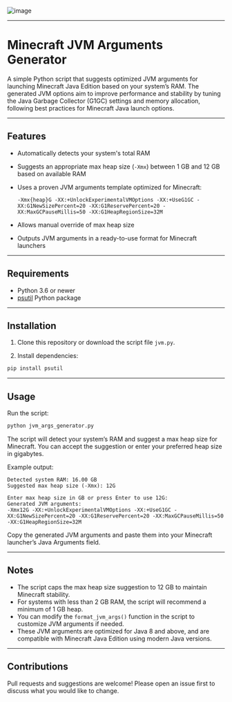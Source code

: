 ![image](https://github.com/user-attachments/assets/c361c305-927b-43b7-8e4b-b34a997aa288)


---

# Minecraft JVM Arguments Generator

A simple Python script that suggests optimized JVM arguments for launching Minecraft Java Edition based on your system’s RAM. The generated JVM options aim to improve performance and stability by tuning the Java Garbage Collector (G1GC) settings and memory allocation, following best practices for Minecraft Java launch options.

---

## Features

* Automatically detects your system's total RAM
* Suggests an appropriate max heap size (`-Xmx`) between 1 GB and 12 GB based on available RAM
* Uses a proven JVM arguments template optimized for Minecraft:

  ```
  -Xmx{heap}G -XX:+UnlockExperimentalVMOptions -XX:+UseG1GC -XX:G1NewSizePercent=20 -XX:G1ReservePercent=20 -XX:MaxGCPauseMillis=50 -XX:G1HeapRegionSize=32M
  ```
* Allows manual override of max heap size
* Outputs JVM arguments in a ready-to-use format for Minecraft launchers

---

## Requirements

* Python 3.6 or newer
* [psutil](https://pypi.org/project/psutil/) Python package

---

## Installation

1. Clone this repository or download the script file `jvm.py`.

2. Install dependencies:

```bash
pip install psutil
```

---

## Usage

Run the script:

```bash
python jvm_args_generator.py
```

The script will detect your system’s RAM and suggest a max heap size for Minecraft. You can accept the suggestion or enter your preferred heap size in gigabytes.

Example output:

```
Detected system RAM: 16.00 GB
Suggested max heap size (-Xmx): 12G

Enter max heap size in GB or press Enter to use 12G: 
Generated JVM arguments:
-Xmx12G -XX:+UnlockExperimentalVMOptions -XX:+UseG1GC -XX:G1NewSizePercent=20 -XX:G1ReservePercent=20 -XX:MaxGCPauseMillis=50 -XX:G1HeapRegionSize=32M
```

Copy the generated JVM arguments and paste them into your Minecraft launcher’s Java Arguments field.

---

## Notes

* The script caps the max heap size suggestion to 12 GB to maintain Minecraft stability.
* For systems with less than 2 GB RAM, the script will recommend a minimum of 1 GB heap.
* You can modify the `format_jvm_args()` function in the script to customize JVM arguments if needed.
* These JVM arguments are optimized for Java 8 and above, and are compatible with Minecraft Java Edition using modern Java versions.

---


## Contributions

Pull requests and suggestions are welcome! Please open an issue first to discuss what you would like to change.


